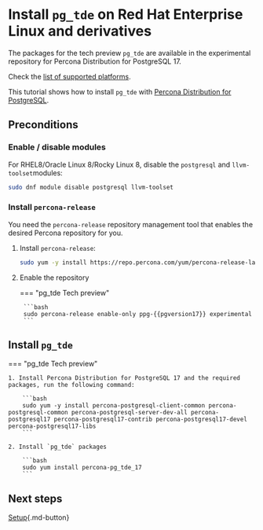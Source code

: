 # Install `pg_tde` on Red Hat Enterprise Linux and derivatives

The packages for the tech preview `pg_tde` are available in the experimental repository for Percona Distribution for PostgreSQL 17. 

Check the [list of supported platforms](install.md#__tabbed_1_2).

This tutorial shows how to install `pg_tde` with [Percona Distribution for PostgreSQL](https://docs.percona.com/postgresql/latest/index.html).

## Preconditions

### Enable / disable modules

For RHEL8/Oracle Linux 8/Rocky Linux 8, disable the ``postgresql``  and ``llvm-toolset``modules:    

```bash
sudo dnf module disable postgresql llvm-toolset
```

### Install `percona-release`

You need the `percona-release` repository management tool that enables the desired Percona repository for you.

1. Install `percona-release`:

    ```bash
    sudo yum -y install https://repo.percona.com/yum/percona-release-latest.noarch.rpm 
    ```

2. Enable the repository

    === "pg_tde Tech preview"

        ```bash
        sudo percona-release enable-only ppg-{{pgversion17}} experimental
        ```

## Install `pg_tde`

=== "pg_tde Tech preview"
   
    1. Install Percona Distribution for PostgreSQL 17 and the required packages, run the following command:

        ```bash
        sudo yum -y install percona-postgresql-client-common percona-postgresql-common percona-postgresql-server-dev-all percona-postgresql17 percona-postgresql17-contrib percona-postgresql17-devel percona-postgresql17-libs
        ```
    
    2. Install `pg_tde` packages
        
        ```bash
        sudo yum install percona-pg_tde_17
        ```


## Next steps

[Setup](setup.md){.md-button}
